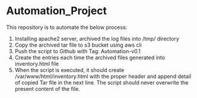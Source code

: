 # Automation_Project
This repository is to automate the below process: 
 1. Installing apache2 server, archived the log files into /tmp/ directory
 2. Copy the archived tar file to s3 bucket using aws cli
 3. Push the script to Github with Tag: Automation-v0.1
 4. Create the entries each time the archived files generated into inventory.html file
 5. When the script is executed, it should create /var/www/html/inventory.html with the proper header and append detail of copied Tar file in the next line. The script should never overwrite the present content of the file.
